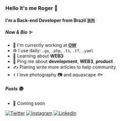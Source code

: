### Hello it's me Roger 👋

#### I'm a Back-end Developer from Brazil 🇧🇷
##### Now & Bio ✨
- 🏢 I'm currently working at **[OW](https://owinteractive.com)**
- ⚙️ I use daily: `.go`, `.php`, `.ts`, `.tf`, `.yaml`
- 🌱 Learning about **WEB3**
- 💬 Ping me about **development**, **WEB3**, **product**
- ✍️ Planing write more articles to help community
- ⚡️ I love photography 📷  and aquascape 🐟

##### Posts 📚
- 💨 Coming soon

[![Twitter](https://img.shields.io/badge/Twitter-rogersilvasouza-00acee?style=flat&logo=twitter)](https://twitter.com/rogersilvasouza)
[![Instagram](https://img.shields.io/badge/Instagram-rogersilvasouza-E1306C?style=flat&logo=instagram)](https://instagram.com/rogersilvasouza)
[![Linkedin](https://img.shields.io/badge/Linkedin-rogersilvasouza-0e76a8?style=flat&logo=linkedin)](https://www.linkedin.com/in/rogersilvasouza)

<!-- Social Canvas Open Graph https://www.canva.com/design/DAFAw0p0w7Y/kKxBCnc_Y3PYjHLhQUGuLg/view?utm_content=DAFAw0p0w7Y&utm_campaign=designshare&utm_medium=link&utm_source=publishsharelink -->